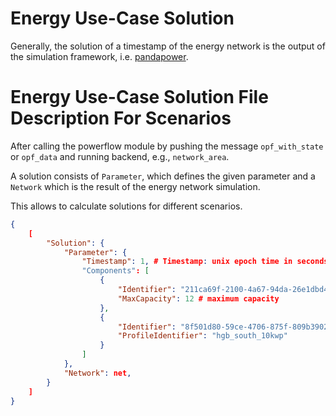 # Energy Use-Case Solution

Generally, the solution of a timestamp of the energy network is the output of the simulation framework, i.e. [pandapower](https://pandapower.readthedocs.io/en/v2.13.1/).

# Energy Use-Case Solution File Description For Scenarios

After calling the powerflow module by pushing the message `opf_with_state` or `opf_data` and running backend, e.g., `network_area`.

A solution consists of `Parameter`, which defines the given parameter and a `Network` which is the result of the energy network simulation.

This allows to calculate solutions for different scenarios.

```json
{
    [
        "Solution": {
            "Parameter": {
                "Timestamp": 1, # Timestamp: unix epoch time in seconds
                "Components": [
                    {
                        "Identifier": "211ca69f-2100-4a67-94da-26e1dbd40dcc", # Component identifier, here storage
                        "MaxCapacity": 12 # maximum capacity
                    },
                    {
                        "Identifier": "8f501d80-59ce-4706-875f-809b3902924e",
                        "ProfileIdentifier": "hgb_south_10kwp"
                    }
                ]
            },
            "Network": net,
        }
    ]
}
```